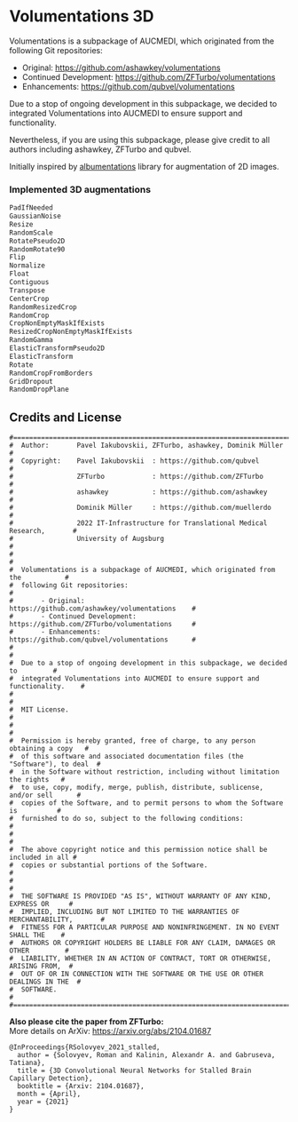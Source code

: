 # Volumentations 3D

Volumentations is a subpackage of AUCMEDI, which originated from the following Git repositories:
- Original:                 https://github.com/ashawkey/volumentations
- Continued Development:    https://github.com/ZFTurbo/volumentations
- Enhancements:             https://github.com/qubvel/volumentations

Due to a stop of ongoing development in this subpackage, we decided to integrated Volumentations into AUCMEDI to ensure support and functionality.

Nevertheless, if you are using this subpackage, please give credit to all authors including ashawkey, ZFTurbo and qubvel.

Initially inspired by [albumentations](https://github.com/albumentations-team/albumentations) library for augmentation of 2D images.

### Implemented 3D augmentations

```python
PadIfNeeded
GaussianNoise
Resize
RandomScale
RotatePseudo2D
RandomRotate90
Flip
Normalize
Float
Contiguous
Transpose
CenterCrop
RandomResizedCrop
RandomCrop
CropNonEmptyMaskIfExists
ResizedCropNonEmptyMaskIfExists
RandomGamma
ElasticTransformPseudo2D
ElasticTransform
Rotate
RandomCropFromBorders
GridDropout
RandomDropPlane
```

## Credits and License

```
#=================================================================================#
#  Author:       Pavel Iakubovskii, ZFTurbo, ashawkey, Dominik Müller             #
#  Copyright:    Pavel Iakubovskii  : https://github.com/qubvel                   #
#                ZFTurbo            : https://github.com/ZFTurbo                  #
#                ashawkey           : https://github.com/ashawkey                 #
#                Dominik Müller     : https://github.com/muellerdo                #
#                2022 IT-Infrastructure for Translational Medical Research,       #
#                University of Augsburg                                           #
#                                                                                 #
#  Volumentations is a subpackage of AUCMEDI, which originated from the           #
#  following Git repositories:                                                    #
#       - Original:                 https://github.com/ashawkey/volumentations    #
#       - Continued Development:    https://github.com/ZFTurbo/volumentations     #
#       - Enhancements:             https://github.com/qubvel/volumentations      #
#                                                                                 #
#  Due to a stop of ongoing development in this subpackage, we decided to         #
#  integrated Volumentations into AUCMEDI to ensure support and functionality.    #
#                                                                                 #
#  MIT License.                                                                   #
#                                                                                 #
#  Permission is hereby granted, free of charge, to any person obtaining a copy   #
#  of this software and associated documentation files (the "Software"), to deal  #
#  in the Software without restriction, including without limitation the rights   #
#  to use, copy, modify, merge, publish, distribute, sublicense, and/or sell      #
#  copies of the Software, and to permit persons to whom the Software is          #
#  furnished to do so, subject to the following conditions:                       #
#                                                                                 #
#  The above copyright notice and this permission notice shall be included in all #
#  copies or substantial portions of the Software.                                #
#                                                                                 #
#  THE SOFTWARE IS PROVIDED "AS IS", WITHOUT WARRANTY OF ANY KIND, EXPRESS OR     #
#  IMPLIED, INCLUDING BUT NOT LIMITED TO THE WARRANTIES OF MERCHANTABILITY,       #
#  FITNESS FOR A PARTICULAR PURPOSE AND NONINFRINGEMENT. IN NO EVENT SHALL THE    #
#  AUTHORS OR COPYRIGHT HOLDERS BE LIABLE FOR ANY CLAIM, DAMAGES OR OTHER         #
#  LIABILITY, WHETHER IN AN ACTION OF CONTRACT, TORT OR OTHERWISE, ARISING FROM,  #
#  OUT OF OR IN CONNECTION WITH THE SOFTWARE OR THE USE OR OTHER DEALINGS IN THE  #
#  SOFTWARE.                                                                      #
#=================================================================================#
```

**Also please cite the paper from ZFTurbo:**  
More details on ArXiv: https://arxiv.org/abs/2104.01687
```
@InProceedings{RSolovyev_2021_stalled,
  author = {Solovyev, Roman and Kalinin, Alexandr A. and Gabruseva, Tatiana},
  title = {3D Convolutional Neural Networks for Stalled Brain Capillary Detection},
  booktitle = {Arxiv: 2104.01687},
  month = {April},
  year = {2021}
}
```
